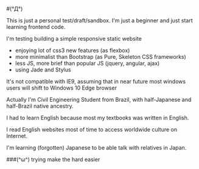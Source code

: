 #(°Д°)

This is just a personal test/draft/sandbox.
I'm just a beginner and just start learning frontend code.

I'm testing building a simple responsive static website
* enjoying lot of css3 new features (as flexbox)
* more minimalist than Bootstrap (as Pure, Skeleton CSS frameworks)
* less JS, more brief than popular JS (jquery, angular, ajax)
* using Jade and Stylus

It's not compatible with IE9, assuming that in near future most windows users will shift to Windows 10 Edge browser

Actually I'm Civil Engineering Student from Brazil, with half-Japanese and half-Brazil native ancestry.

I had to learn English because most my textbooks was written in English.

I read English websites most of time to access worldwide culture on Internet.

I'm learning (forgotten) Japanese to be able talk with relatives in Japan.

###(^ω^) trying make the hard easier
